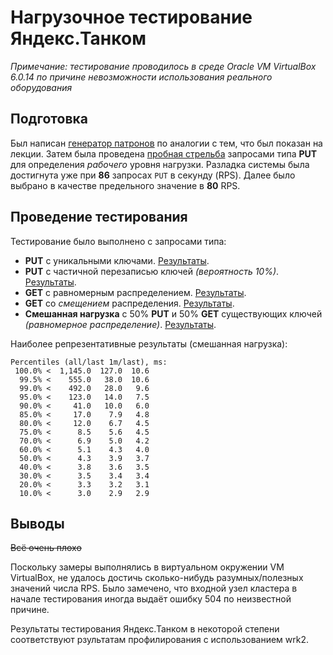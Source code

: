 # Нагрузочное тестирование Яндекс.Танком
_Примечание: тестирование проводилось в среде Oracle VM VirtualBox 6.0.14 по причине невозможности использования реального оборудования_

## Подготовка
Был написан [генератор патронов](../src/main/java/ru/mail/polis/service/dogm/AmmoGenerator.java) по аналогии с тем, что был показан на лекции.
Затем была проведена [пробная стрельба](https://overload.yandex.net/230524) запросами типа **PUT** для определения _рабочего_ уровня нагрузки.
Разладка системы была достигнута уже при **86** запросах `PUT` в секунду (RPS).
Далее было выбрано в качестве предельного значение в **80** RPS.

## Проведение тестирования
Тестирование было выполнено с запросами типа:
* **PUT** с уникальными ключами. [Результаты](https://overload.yandex.net/230652).
* **PUT** с частичной перезаписью ключей _(вероятность 10%)_. [Результаты](https://overload.yandex.net/230654).
* **GET** с равномерным распределением. [Результаты](https://overload.yandex.net/230657).
* **GET** со _смещением_ распределения. [Результаты](https://overload.yandex.net/230659).
* **Смешанная нагрузка** с 50% **PUT** и 50% **GET** существующих ключей _(равномерное распределение)_. [Результаты](https://overload.yandex.net/230663).

Наиболее репрезентативные результаты (смешанная нагрузка):

```
Percentiles (all/last 1m/last), ms:
 100.0% <  1,145.0  127.0  10.6
  99.5% <    555.0   38.0  10.6
  99.0% <    492.0   28.0   9.6
  95.0% <    123.0   14.0   7.5
  90.0% <     41.0   10.0   6.0
  85.0% <     17.0    7.9   4.8
  80.0% <     12.0    6.7   4.5
  75.0% <      8.5    5.6   4.5
  70.0% <      6.9    5.0   4.2
  60.0% <      5.1    4.3   4.0
  50.0% <      4.3    3.9   3.7
  40.0% <      3.8    3.6   3.5
  30.0% <      3.5    3.4   3.4
  20.0% <      3.3    3.2   3.1
  10.0% <      3.0    2.9   2.9
```


## Выводы
~~Всё очень плохо~~

Поскольку замеры выполнялись в виртуальном окружении VM VirtualBox, не удалось достичь сколько-нибудь разумных/полезных значений числа RPS.
Было замечено, что входной узел кластера в начале тестирования иногда выдаёт ошибку 504 по неизвестной причине.

Результаты тестирования Яндекс.Танком в некоторой степени соответствуют рзультатам профилирования с использованием wrk2.
